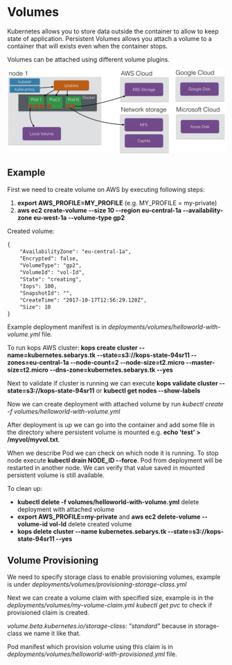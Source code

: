 # Volumes

Kubernetes allows you to store data outside the container to allow to keep state of application. Persistent Volumes allows you attach a volume to a container that will exists even when the container stops.

Volumes can be attached using different volume plugins.
<p align="left"><img src="../img/volumes.png"/></p>

## Example

First we need to create volume on AWS by executing following steps:
1. **export AWS_PROFILE=MY_PROFILE** (e.g. MY_PROFILE = my-private)
2. **aws ec2 create-volume --size 10 --region eu-central-1a --availability-zone eu-west-1a --volume-type gp2**

Created volume:
```
{
    "AvailabilityZone": "eu-central-1a",
    "Encrypted": false,
    "VolumeType": "gp2",
    "VolumeId": "vol-Id",
    "State": "creating",
    "Iops": 100,
    "SnapshotId": "",
    "CreateTime": "2017-10-17T12:56:29.120Z",
    "Size": 10
}
```

Example deployment manifest is in *deployments/volumes/helloworld-with-volume.yml* file.

To run kops AWS cluster:
**kops create cluster --name=kubernetes.sebarys.tk --state=s3://kops-state-94sr11 --zones=eu-central-1a --node-count=2 --node-size=t2.micro --master-size=t2.micro --dns-zone=kubernetes.sebarys.tk --yes**

Next to validate if cluster is running we can execute **kops validate cluster --state=s3://kops-state-94sr11** or **kubectl get nodes --show-labels**

Now we can create deployment with attached volume by run *kubectl create -f volumes/helloworld-with-volume.yml*

After deployment is up we can go into the container and add some file in the directory where persistent volume is mounted e.g. **echo 'test' > /myvol/myvol.txt**.

When we describe Pod we can check on which node it is running. To stop node execute **kubectl drain NODE_ID --force**. Pod from deployment will be restarted in another node. We can verify that value saved in mounted persistent volume is still available.

To clean up:
- **kubectl delete -f volumes/helloworld-with-volume.yml** delete deployment with attached volume
- **export AWS_PROFILE=my-private** and **aws ec2 delete-volume --volume-id vol-Id** delete created volume
- **kops delete cluster --name kubernetes.sebarys.tk --state=s3://kops-state-94sr11 --yes**

## Volume Provisioning

We need to specify storage class to enable provisioning volumes, example is under *deployments/volumes/provisioning-storage-class.yml*

Next we can create a volume claim with specified size, example is in the *deployments/volumes/my-volume-claim.yml*
*kubectl get pvc* to check if provisioned claim is created.

*volume.beta.kubernetes.io/storage-class: "standard"* because in storage-class we name it like that.

Pod manifest which provision volume using this claim is in *deployments/volumes/helloworld-with-provisioned.yml* file.

